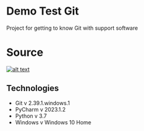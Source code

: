 # Demo Test Git 
Project for getting to know Git with support software

# Source 
[![alt text](https://con.jaktestowac.pl/wp-content/uploads/brand/jaktestowac_small.png)](https://jaktestowac.pl/course/gdt1-git-dla-testerow/)

## Technologies 
- Git v 2.39.1.windows.1
- PyCharm v 2023.1.2
- Python v 3.7
- Windows v Windows 10 Home 
